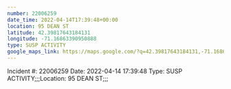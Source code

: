 ```yaml
---
number: 22006259
date_time: 2022-04-14T17:39:48+00:00
location: 95 DEAN ST
latitude: 42.39817643184131
longitude: -71.16863390950888
type: SUSP ACTIVITY
google_maps_link: https://maps.google.com/?q=42.39817643184131,-71.16863390950888
---
```


Incident #: 22006259  Date: 2022-04-14 17:39:48   Type: SUSP ACTIVITY;;;Location: 95 DEAN ST;;;
